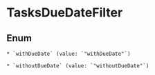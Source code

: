 
# TasksDueDateFilter

## Enum


    * `withDueDate` (value: `"withDueDate"`)

    * `withoutDueDate` (value: `"withoutDueDate"`)



